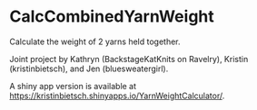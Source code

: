 # CalcCombinedYarnWeight
Calculate the weight of 2 yarns held together.

Joint project by Kathryn (BackstageKatKnits on Ravelry), Kristin (kristinbietsch), and Jen (bluesweatergirl).

A shiny app version is available at https://kristinbietsch.shinyapps.io/YarnWeightCalculator/.
